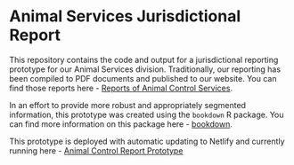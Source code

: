 # Animal Services Jurisdictional Report

This repository contains the code and output for a jurisdictional reporting prototype for our Animal Services division. Traditionally, our reporting has been compiled to PDF documents and published to our website. You can find those reports here - [Reports of Animal Control Services](https://www.guilfordcountync.gov/our-county/animal-services/animal-control/reports-of-animal-control-services).

In an effort to provide more robust and appropriately segmented information, this prototype was created using the `bookdown` R package. You can find more information on this package here - [bookdown](https://bookdown.org/).

This prototype is deployed with automatic updating to Netlify and currently running here - [Animal Control Report Prototype](https://keen-bhaskara-86fddc.netlify.com/)